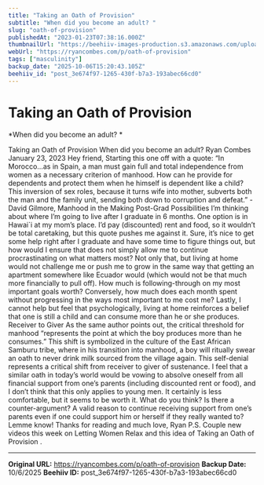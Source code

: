 ```yaml
---
title: "Taking an Oath of Provision"
subtitle: "When did you become an adult? "
slug: "oath-of-provision"
publishedAt: "2023-01-23T07:38:16.000Z"
thumbnailUrl: "https://beehiiv-images-production.s3.amazonaws.com/uploads/asset/file/1545b010-f491-4547-8cb1-0d4b806c58c7/neil-thomas-SIU1Glk6v5k-unsplash.jpg?t=1678703553"
webUrl: "https://ryancombes.com/p/oath-of-provision"
tags: ["masculinity"]
backup_date: "2025-10-06T15:20:43.105Z"
beehiiv_id: "post_3e674f97-1265-430f-b7a3-193abec66cd0"
---
```


# Taking an Oath of Provision

*When did you become an adult? *



Taking an Oath of Provision When did you become an adult? Ryan Combes January 23, 2023 Hey friend, Starting this one off with a quote: “In Morocco…as in Spain, a man must gain full and total independence from women as a necessary criterion of manhood. How can he provide for dependents and protect them when he himself is dependent like a child? This inversion of sex roles, because it turns wife into mother, subverts both the man and the family unit, sending both down to corruption and defeat.” -David Gilmore, Manhood in the Making Post-Grad Possibilities I’m thinking about where I’m going to live after I graduate in 6 months. One option is in Hawai`i at my mom’s place. I’d pay (discounted) rent and food, so it wouldn’t be total caretaking, but this quote pushes me against it. Sure, it’s nice to get some help right after I graduate and have some time to figure things out, but how would I ensure that does not simply allow me to continue procrastinating on what matters most? Not only that, but living at home would not challenge me or push me to grow in the same way that getting an apartment somewhere like Ecuador would (which would not be that much more financially to pull off). How much is following-through on my most important goals worth? Conversely, how much does each month spent without progressing in the ways most important to me cost me? Lastly, I cannot help but feel that psychologically, living at home reinforces a belief that one is still a child and can consume more than he or she produces. Receiver to Giver As the same author points out, the critical threshold for manhood “represents the point at which the boy produces more than he consumes.” This shift is symbolized in the culture of the East African Samburu tribe, where in his transition into manhood, a boy will ritually swear an oath to never drink milk sourced from the village again. This self-denial represents a critical shift from receiver to giver of sustenance. I feel that a similar oath in today’s world would be vowing to absolve oneself from all financial support from one’s parents (including discounted rent or food), and I don’t think that this only applies to young men. It certainly is less comfortable, but it seems to be worth it. What do you think? Is there a counter-argument? A valid reason to continue receiving support from one’s parents even if one could support him or herself if they really wanted to? Lemme know! Thanks for reading and much love, Ryan P.S. Couple new videos this week on Letting Women Relax and this idea of Taking an Oath of Provision .

---

**Original URL:** https://ryancombes.com/p/oath-of-provision
**Backup Date:** 10/6/2025
**Beehiiv ID:** post_3e674f97-1265-430f-b7a3-193abec66cd0
